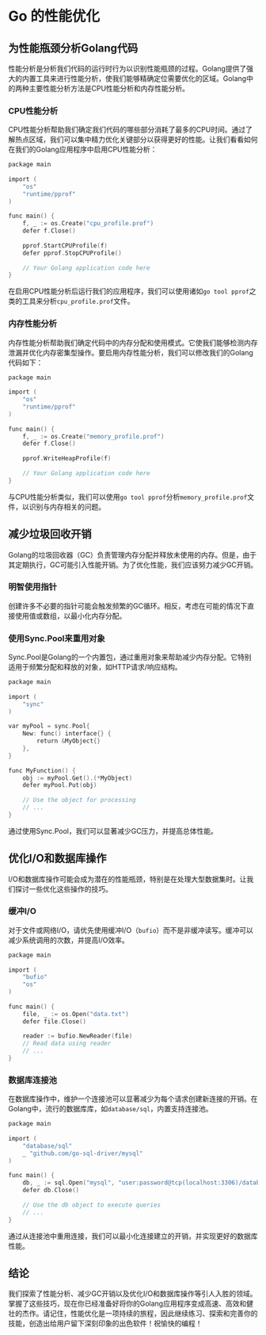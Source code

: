 # Go 的性能优化

## 为性能瓶颈分析Golang代码

性能分析是分析我们代码的运行时行为以识别性能瓶颈的过程。Golang提供了强大的内置工具来进行性能分析，使我们能够精确定位需要优化的区域。Golang中的两种主要性能分析方法是CPU性能分析和内存性能分析。

### CPU性能分析

CPU性能分析帮助我们确定我们代码的哪些部分消耗了最多的CPU时间。通过了解热点区域，我们可以集中精力优化关键部分以获得更好的性能。让我们看看如何在我们的Golang应用程序中启用CPU性能分析：

```go
package main  
  
import (  
    "os"  
    "runtime/pprof"  
)  
  
func main() {  
    f, _ := os.Create("cpu_profile.prof")  
    defer f.Close()  
  
    pprof.StartCPUProfile(f)  
    defer pprof.StopCPUProfile()  
  
    // Your Golang application code here  
}
```

在启用CPU性能分析后运行我们的应用程序，我们可以使用诸如`go tool pprof`之类的工具来分析`cpu_profile.prof`文件。

### 内存性能分析

内存性能分析帮助我们确定代码中的内存分配和使用模式。它使我们能够检测内存泄漏并优化内存密集型操作。要启用内存性能分析，我们可以修改我们的Golang代码如下：

```go
package main  
  
import (  
    "os"  
    "runtime/pprof"  
)  
  
func main() {  
    f, _ := os.Create("memory_profile.prof")  
    defer f.Close()  
  
    pprof.WriteHeapProfile(f)  
  
    // Your Golang application code here  
}
```

与CPU性能分析类似，我们可以使用`go tool pprof`分析`memory_profile.prof`文件，以识别与内存相关的问题。

## 减少垃圾回收开销

Golang的垃圾回收器（GC）负责管理内存分配并释放未使用的内存。但是，由于其定期执行，GC可能引入性能开销。为了优化性能，我们应该努力减少GC开销。

### 明智使用指针

创建许多不必要的指针可能会触发频繁的GC循环。相反，考虑在可能的情况下直接使用值或数组，以最小化内存分配。

### 使用Sync.Pool来重用对象

Sync.Pool是Golang的一个内置包，通过重用对象来帮助减少内存分配。它特别适用于频繁分配和释放的对象，如HTTP请求/响应结构。

```go
package main  
  
import (  
    "sync"  
)  
  
var myPool = sync.Pool{  
    New: func() interface{} {  
        return &MyObject{}  
    },  
}  
  
func MyFunction() {  
    obj := myPool.Get().(*MyObject)  
    defer myPool.Put(obj)  
  
    // Use the object for processing  
    // ...  
}
```

通过使用Sync.Pool，我们可以显著减少GC压力，并提高总体性能。

## 优化I/O和数据库操作

I/O和数据库操作可能会成为潜在的性能瓶颈，特别是在处理大型数据集时。让我们探讨一些优化这些操作的技巧。

### 缓冲I/O

对于文件或网络I/O，请优先使用缓冲I/O（`bufio`）而不是非缓冲读写。缓冲可以减少系统调用的次数，并提高I/O效率。

```go
package main  
  
import (  
    "bufio"  
    "os"  
)  
  
func main() {  
    file, _ := os.Open("data.txt")  
    defer file.Close()  
  
    reader := bufio.NewReader(file)  
    // Read data using reader  
    // ...  
}
```

### 数据库连接池

在数据库操作中，维护一个连接池可以显著减少为每个请求创建新连接的开销。在Golang中，流行的数据库库，如`database/sql`，内置支持连接池。

```go
package main  
  
import (  
    "database/sql"  
    _ "github.com/go-sql-driver/mysql"  
)  
  
func main() {  
    db, _ := sql.Open("mysql", "user:password@tcp(localhost:3306)/database")  
    defer db.Close()  
  
    // Use the db object to execute queries  
    // ...  
}
```

通过从连接池中重用连接，我们可以最小化连接建立的开销，并实现更好的数据库性能。

## 结论

我们探索了性能分析、减少GC开销以及优化I/O和数据库操作等引人入胜的领域。掌握了这些技巧，现在你已经准备好将你的Golang应用程序变成高速、高效和健壮的杰作。请记住，性能优化是一项持续的旅程，因此继续练习、探索和完善你的技能，创造出给用户留下深刻印象的出色软件！祝愉快的编程！